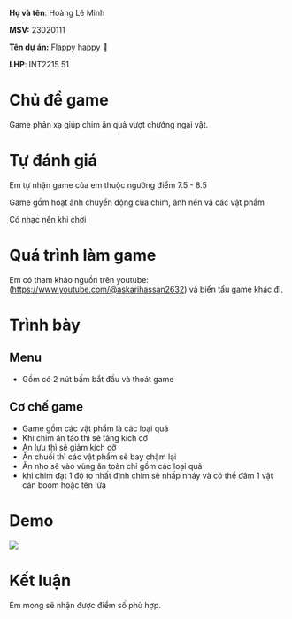 **Họ và tên**: Hoàng Lê Minh

**MSV:** 23020111

**Tên dự án:** Flappy happy 🐥

**LHP**: INT2215 51

# Chủ đề game

Game phản xạ giúp chim ăn quả vượt chướng ngại vật.

# Tự đánh giá

Em tự nhận game của em thuộc ngưỡng điểm 7.5 - 8.5

Game gồm hoạt ảnh chuyển động của chim, ảnh nền và các vật phẩm

Có nhạc nền khi chơi

# Quá trình làm game
Em có tham khảo nguồn trên youtube: (https://www.youtube.com/@askarihassan2632) và biến tấu game khác đi.

# Trình bày

## Menu
 * Gồm có 2 nút bấm bắt đầu và thoát game
## Cơ chế game
 * Game gồm các vật phẩm là các loại quả
 * Khi chim ăn táo thì sẽ tăng kích cỡ
 * Ăn lựu thì sẽ giảm kích cỡ
 * Ăn chuối thì các vật phẩm sẽ bay chậm lại
 * Ăn nho sẽ vào vùng ăn toàn chỉ gồm các loại quả
 * khi chim đạt 1 độ to nhất định chim sẽ nhấp nháy và có thể đâm 1 vật cản boom hoặc tên lửa



# Demo

[![](https://img.youtube.com/vi/hsR0m_mUgpo/maxresdefault.jpg)](https://www.youtube.com/watch?v=hsR0m_mUgpo)

# Kết luận
Em mong sẽ nhận được điểm số phù hợp.





